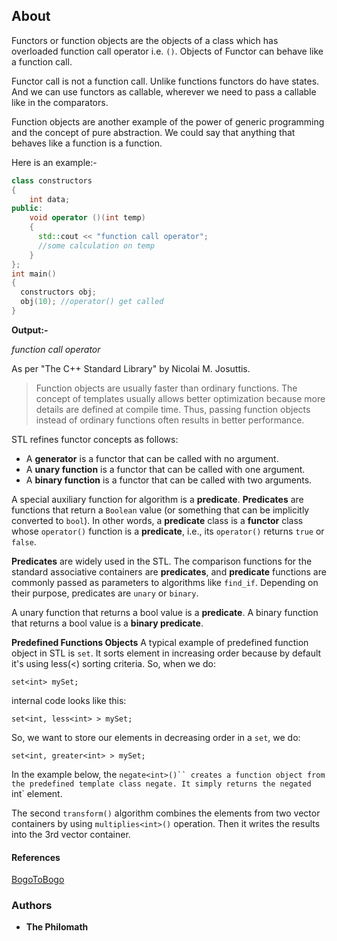 ## About
Functors or function objects are the objects of a class which has overloaded function call operator i.e. `()`. Objects of Functor can behave like a function call.

Functor call is not a function call. Unlike functions functors do have states. And we can use functors as callable, wherever we need to pass a callable like in the comparators.

Function objects are another example of the power of generic programming and the concept of pure abstraction. We could say that anything that behaves like a function is a function.

Here is an example:-
```cpp
class constructors
{
    int data;
public:
    void operator ()(int temp)
    {
      std::cout << "function call operator";
      //some calculation on temp
    }
};
int main()
{
  constructors obj;
  obj(10); //operator() get called
}
```
**Output:-**

_function call operator_

As per "The C++ Standard Library" by Nicolai M. Josuttis.
>Function objects are usually faster than ordinary functions.
The concept of templates usually allows better optimization because more details are defined at compile time. Thus, passing function objects instead of ordinary functions often results in better performance.

STL refines functor concepts as follows:

* A **generator** is a functor that can be called with no argument.
* A **unary function** is a functor that can be called with one argument.
* A **binary function** is a functor that can be called with two arguments.

A special auxiliary function for algorithm is a **predicate**. **Predicates** are functions that return a `Boolean` value (or something that can be implicitly converted to `bool`). In other words, a **predicate** class is a **functor** class whose `operator()` function is a **predicate**, i.e., its `operator()` returns `true` or `false`.

**Predicates** are widely used in the STL. The comparison functions for the standard associative containers are **predicates**, and **predicate** functions are commonly passed as parameters to algorithms like `find_if`. Depending on their purpose, predicates are `unary` or `binary`.

A unary function that returns a bool value is a **predicate**.
A binary function that returns a bool value is a **binary predicate**.

**Predefined Functions Objects**
A typical example of predefined function object in STL is `set`. It sorts element in increasing order because by default it's using less(<) sorting criteria. So, when we do:

    set<int> mySet;
internal code looks like this:

    set<int, less<int> > mySet;
So, we want to store our elements in decreasing order in a `set`, we do:

    set<int, greater<int> > mySet;
In the example below, the `negate<int>()`` creates a function object from the predefined template class negate. It simply returns the negated `int` element.

The second `transform()` algorithm combines the elements from two vector containers by using `multiplies<int>()` operation. Then it writes the results into the 3rd vector container.

#### References
[BogoToBogo](https://www.bogotobogo.com/cplusplus/functors.php)

### Authors

* **The Philomath**
